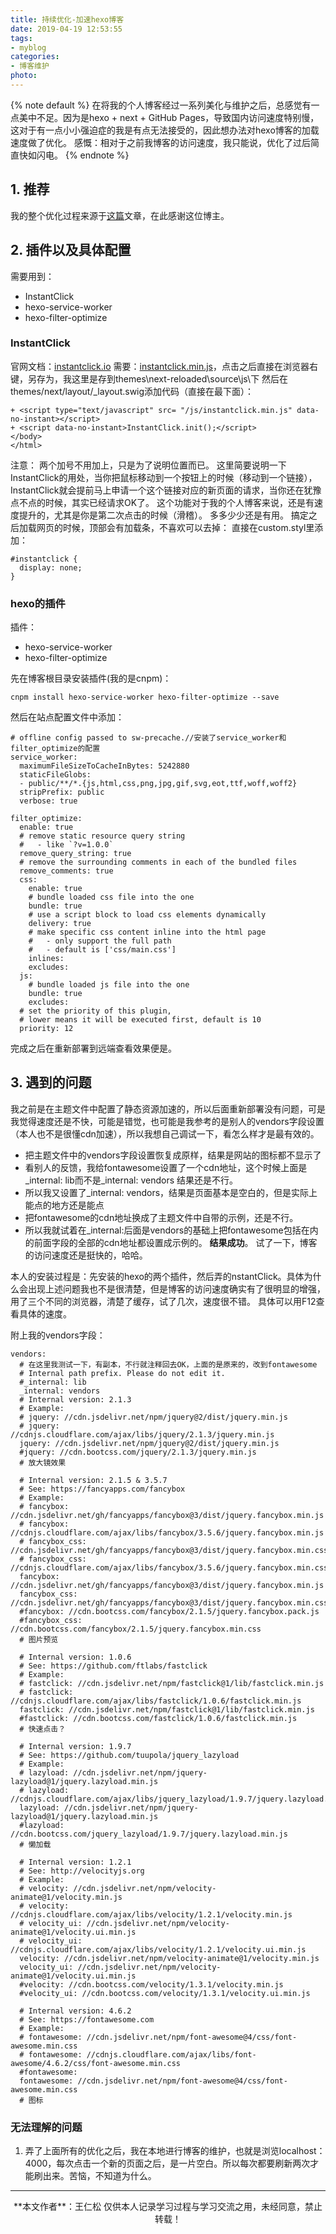 ```yaml
---
title: 持续优化-加速hexo博客
date: 2019-04-19 12:53:55
tags:
- myblog
categories:
- 博客维护
photo:
---
```


{% note default %}
在将我的个人博客经过一系列美化与维护之后，总感觉有一点美中不足。因为是hexo + next + GitHub Pages，导致国内访问速度特别慢，这对于有一点小小强迫症的我是有点无法接受的，因此想办法对hexo博客的加载速度做了优化。
感慨：相对于之前我博客的访问速度，我只能说，优化了过后简直快如闪电。
{% endnote %}

<!-- more -->
## 1. 推荐
我的整个优化过程来源于<a href="https://reuixiy.github.io/technology/computer/computer-aided-art/2018/05/30/speed-up-hexo.html">这篇</a>文章，在此感谢这位博主。

## 2. 插件以及具体配置
需要用到：
- InstantClick
- hexo-service-worker
- hexo-filter-optimize

### InstantClick
官网文档：<a href="http://instantclick.io/">instantclick.io</a>
需要：<a href="http://instantclick.io/v3.1.0/instantclick.min.js">instantclick.min.js</a>，点击之后直接在浏览器右键，另存为，我这里是存到themes\next-reloaded\source\js\下
然后在themes/next/layout/\_layout.swig添加代码（直接在最下面）：
```
+ <script type="text/javascript" src= "/js/instantclick.min.js" data-no-instant></script>
+ <script data-no-instant>InstantClick.init();</script>
</body>
</html>
```
注意： 两个加号不用加上，只是为了说明位置而已。
这里简要说明一下InstantClick的用处，当你把鼠标移动到一个按钮上的时候（移动到一个链接），InstantClick就会提前马上申请一个这个链接对应的新页面的请求，当你还在犹豫点不点的时候，其实已经请求OK了。
这个功能对于我的个人博客来说，还是有速度提升的，尤其是你是第二次点击的时候（滑稽）。
多多少少还是有用。
搞定之后加载网页的时候，顶部会有加载条，不喜欢可以去掉：
直接在custom.styl里添加：
```
#instantclick {
  display: none;
}
```

### hexo的插件
插件：
- hexo-service-worker
- hexo-filter-optimize

先在博客根目录安装插件(我的是cnpm)：
```
cnpm install hexo-service-worker hexo-filter-optimize --save
```
然后在站点配置文件中添加：
```
# offline config passed to sw-precache.//安装了service_worker和filter_optimize的配置
service_worker:
  maximumFileSizeToCacheInBytes: 5242880
  staticFileGlobs:
  - public/**/*.{js,html,css,png,jpg,gif,svg,eot,ttf,woff,woff2}
  stripPrefix: public
  verbose: true

filter_optimize:
  enable: true
  # remove static resource query string
  #   - like `?v=1.0.0`
  remove_query_string: true
  # remove the surrounding comments in each of the bundled files
  remove_comments: true
  css:
    enable: true
    # bundle loaded css file into the one
    bundle: true
    # use a script block to load css elements dynamically
    delivery: true
    # make specific css content inline into the html page
    #   - only support the full path
    #   - default is ['css/main.css']
    inlines:
    excludes:
  js:
    # bundle loaded js file into the one
    bundle: true
    excludes:
  # set the priority of this plugin,
  # lower means it will be executed first, default is 10
  priority: 12
```

完成之后在重新部署到远端查看效果便是。

## 3. 遇到的问题
我之前是在主题文件中配置了静态资源加速的，所以后面重新部署没有问题，可是我觉得速度还是不快，可能是错觉，也可能是我参考的是别人的vendors字段设置（本人也不是很懂cdn加速），所以我想自己调试一下，看怎么样才是最有效的。
- 把主题文件中的vendors字段设置恢复成原样，结果是网站的图标都不显示了
- 看别人的反馈，我给fontawesome设置了一个cdn地址，这个时候上面是_internal: lib而不是_internal: vendors
结果还是不行。
- 所以我又设置了_internal: vendors，结果是页面基本是空白的，但是实际上能点的地方还是能点
- 把fontawesome的cdn地址换成了主题文件中自带的示例，还是不行。
- 所以我就试着在_internal:后面是vendors的基础上把fontawesome包括在内的前面字段的全部的cdn地址都设置成示例的。
**结果成功**。
试了一下，博客的访问速度还是挺快的，哈哈。

本人的安装过程是：先安装的hexo的两个插件，然后弄的nstantClick。具体为什么会出现上述问题我也不是很清楚，但是博客的访问速度确实有了很明显的增强，用了三个不同的浏览器，清楚了缓存，试了几次，速度很不错。
具体可以用F12查看具体的速度。

附上我的vendors字段：
```
vendors:
  # 在这里我测试一下，有副本，不行就注释回去OK，上面的是原来的，改到fontawesome
  # Internal path prefix. Please do not edit it.
  #_internal: lib
  _internal: vendors
  # Internal version: 2.1.3
  # Example:
  # jquery: //cdn.jsdelivr.net/npm/jquery@2/dist/jquery.min.js
  # jquery: //cdnjs.cloudflare.com/ajax/libs/jquery/2.1.3/jquery.min.js
  jquery: //cdn.jsdelivr.net/npm/jquery@2/dist/jquery.min.js
  #jquery: //cdn.bootcss.com/jquery/2.1.3/jquery.min.js
  # 放大镜效果
  
  # Internal version: 2.1.5 & 3.5.7
  # See: https://fancyapps.com/fancybox
  # Example:
  # fancybox: //cdn.jsdelivr.net/gh/fancyapps/fancybox@3/dist/jquery.fancybox.min.js
  # fancybox: //cdnjs.cloudflare.com/ajax/libs/fancybox/3.5.6/jquery.fancybox.min.js
  # fancybox_css: //cdn.jsdelivr.net/gh/fancyapps/fancybox@3/dist/jquery.fancybox.min.css
  # fancybox_css: //cdnjs.cloudflare.com/ajax/libs/fancybox/3.5.6/jquery.fancybox.min.css
  fancybox: //cdn.jsdelivr.net/gh/fancyapps/fancybox@3/dist/jquery.fancybox.min.js
  fancybox_css: //cdn.jsdelivr.net/gh/fancyapps/fancybox@3/dist/jquery.fancybox.min.css
  #fancybox: //cdn.bootcss.com/fancybox/2.1.5/jquery.fancybox.pack.js
  #fancybox_css: //cdn.bootcss.com/fancybox/2.1.5/jquery.fancybox.min.css
  # 图片预览

  # Internal version: 1.0.6
  # See: https://github.com/ftlabs/fastclick
  # Example:
  # fastclick: //cdn.jsdelivr.net/npm/fastclick@1/lib/fastclick.min.js
  # fastclick: //cdnjs.cloudflare.com/ajax/libs/fastclick/1.0.6/fastclick.min.js
  fastclick: //cdn.jsdelivr.net/npm/fastclick@1/lib/fastclick.min.js
  #fastclick: //cdn.bootcss.com/fastclick/1.0.6/fastclick.min.js
  # 快速点击？

  # Internal version: 1.9.7
  # See: https://github.com/tuupola/jquery_lazyload
  # Example:
  # lazyload: //cdn.jsdelivr.net/npm/jquery-lazyload@1/jquery.lazyload.min.js
  # lazyload: //cdnjs.cloudflare.com/ajax/libs/jquery_lazyload/1.9.7/jquery.lazyload.min.js
  lazyload: //cdn.jsdelivr.net/npm/jquery-lazyload@1/jquery.lazyload.min.js
  #lazyload: //cdn.bootcss.com/jquery_lazyload/1.9.7/jquery.lazyload.min.js
  # 懒加载

  # Internal version: 1.2.1
  # See: http://velocityjs.org
  # Example:
  # velocity: //cdn.jsdelivr.net/npm/velocity-animate@1/velocity.min.js
  # velocity: //cdnjs.cloudflare.com/ajax/libs/velocity/1.2.1/velocity.min.js
  # velocity_ui: //cdn.jsdelivr.net/npm/velocity-animate@1/velocity.ui.min.js
  # velocity_ui: //cdnjs.cloudflare.com/ajax/libs/velocity/1.2.1/velocity.ui.min.js
  velocity: //cdn.jsdelivr.net/npm/velocity-animate@1/velocity.min.js
  velocity_ui: //cdn.jsdelivr.net/npm/velocity-animate@1/velocity.ui.min.js
  #velocity: //cdn.bootcss.com/velocity/1.3.1/velocity.min.js
  #velocity_ui: //cdn.bootcss.com/velocity/1.3.1/velocity.ui.min.js

  # Internal version: 4.6.2
  # See: https://fontawesome.com
  # Example:
  # fontawesome: //cdn.jsdelivr.net/npm/font-awesome@4/css/font-awesome.min.css
  # fontawesome: //cdnjs.cloudflare.com/ajax/libs/font-awesome/4.6.2/css/font-awesome.min.css
  #fontawesome:
  fontawesome: //cdn.jsdelivr.net/npm/font-awesome@4/css/font-awesome.min.css
  # 图标
```
### 无法理解的问题
1. 弄了上面所有的优化之后，我在本地进行博客的维护，也就是浏览localhost：4000，每次点击一个新的页面之后，是一片空白。所以每次都要刷新两次才能刷出来。苦恼，不知道为什么。
--- 

<div align="center">
	**本文作者**：王仁松
	仅供本人记录学习过程与学习交流之用，未经同意，禁止转载！
</div>